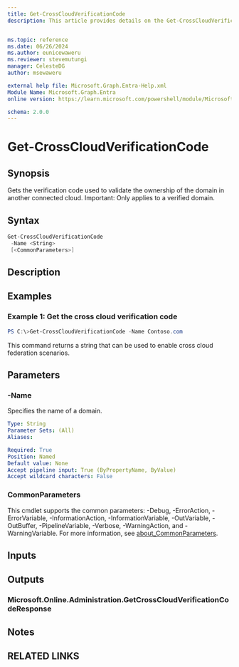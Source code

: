 ```yaml
---
title: Get-CrossCloudVerificationCode
description: This article provides details on the Get-CrossCloudVerificationCode command.


ms.topic: reference
ms.date: 06/26/2024
ms.author: eunicewaweru
ms.reviewer: stevemutungi
manager: CelesteDG
author: msewaweru

external help file: Microsoft.Graph.Entra-Help.xml
Module Name: Microsoft.Graph.Entra
online version: https://learn.microsoft.com/powershell/module/Microsoft.Graph.Entra/Get-CrossCloudVerificationCode

schema: 2.0.0
---
```


# Get-CrossCloudVerificationCode

## Synopsis
Gets the verification code used to validate the ownership of the domain in another connected cloud.
Important: Only applies to a verified domain.

## Syntax

```powershell
Get-CrossCloudVerificationCode 
 -Name <String> 
 [<CommonParameters>]
```

## Description

## Examples

### Example 1: Get the cross cloud verification code
```powershell
PS C:\>Get-CrossCloudVerificationCode -Name Contoso.com
```

This command returns a string that can be used to enable cross cloud federation scenarios.

## Parameters

### -Name
Specifies the name of a domain.

```yaml
Type: String
Parameter Sets: (All)
Aliases:

Required: True
Position: Named
Default value: None
Accept pipeline input: True (ByPropertyName, ByValue)
Accept wildcard characters: False
```

### CommonParameters
This cmdlet supports the common parameters: -Debug, -ErrorAction, -ErrorVariable, -InformationAction, -InformationVariable, -OutVariable, -OutBuffer, -PipelineVariable, -Verbose, -WarningAction, and -WarningVariable. For more information, see [about_CommonParameters](https://go.microsoft.com/fwlink/?LinkID=113216).

## Inputs

## Outputs

### Microsoft.Online.Administration.GetCrossCloudVerificationCodeResponse
## Notes

## RELATED LINKS
